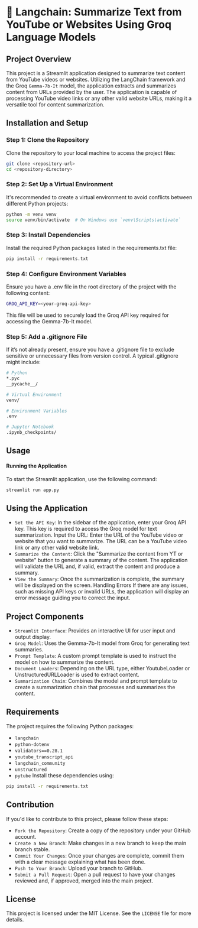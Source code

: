 # 🦜 Langchain: Summarize Text from YouTube or Websites Using Groq Language Models

## Project Overview

This project is a Streamlit application designed to summarize text content from YouTube videos or websites. Utilizing the LangChain framework and the Groq `Gemma-7b-It` model, the application extracts and summarizes content from URLs provided by the user. The application is capable of processing YouTube video links or any other valid website URLs, making it a versatile tool for content summarization.

## Installation and Setup

### Step 1: Clone the Repository
Clone the repository to your local machine to access the project files:

```bash
git clone <repository-url>
cd <repository-directory>
```

### Step 2: Set Up a Virtual Environment
It's recommended to create a virtual environment to avoid conflicts between different Python projects:

``` bash
python -m venv venv
source venv/bin/activate  # On Windows use `venv\Scripts\activate`
```
### Step 3: Install Dependencies
Install the required Python packages listed in the requirements.txt file:

```bash
pip install -r requirements.txt
```

### Step 4: Configure Environment Variables
Ensure you have a .env file in the root directory of the project with the following content:
```bash 
GROQ_API_KEY=<your-groq-api-key>
```

This file will be used to securely load the Groq API key required for accessing the Gemma-7b-It model.

### Step 5: Add a .gitignore File
If it’s not already present, ensure you have a .gitignore file to exclude sensitive or unnecessary files from version control. A typical .gitignore might include:

```bash 
# Python
*.pyc
__pycache__/

# Virtual Environment
venv/

# Environment Variables
.env

# Jupyter Notebook
.ipynb_checkpoints/
```

## Usage
#### Running the Application
To start the Streamlit application, use the following command:

```bash
streamlit run app.py
```

## Using the Application

- `Set the API Key`: In the sidebar of the application, enter your Groq API key. This key is required to access the Groq model for text summarization.
Input the URL: Enter the URL of the YouTube video or website that you want to summarize. The URL can be a YouTube video link or any other valid website link.
- `Summarize the Content`: Click the "Summarize the content from YT or website" button to generate a summary of the content. The application will validate the URL and, if valid, extract the content and produce a summary.
- `View the Summary`: Once the summarization is complete, the summary will be displayed on the screen.
Handling Errors
If there are any issues, such as missing API keys or invalid URLs, the application will display an error message guiding you to correct the input.

## Project Components
- `Streamlit Interface`: Provides an interactive UI for user input and output display.
- `Groq Model`: Uses the Gemma-7b-It model from Groq for generating text summaries.
- `Prompt Template`: A custom prompt template is used to instruct the model on how to summarize the content.
- `Document Loaders`: Depending on the URL type, either YoutubeLoader or UnstructuredURLLoader is used to extract content.
- `Summarization Chain`: Combines the model and prompt template to create a summarization chain that processes and summarizes the content.

## Requirements
The project requires the following Python packages:

- `langchain`
- `python-dotenv`
- `validators==0.28.1`
- `youtube_transcript_api`
- `langchain_community`
- `unstructured`
- `pytube`
Install these dependencies using:

```bash
pip install -r requirements.txt
```

## Contribution
If you'd like to contribute to this project, please follow these steps:

- `Fork the Repository`: Create a copy of the repository under your GitHub account.
- `Create a New Branch`: Make changes in a new branch to keep the main branch stable.
- `Commit Your Changes`: Once your changes are complete, commit them with a clear message explaining what has been done.
- `Push to Your Branch`: Upload your branch to GitHub.
- `Submit a Pull Request`: Open a pull request to have your changes reviewed and, if approved, merged into the main project.

## License
This project is licensed under the MIT License. See the `LICENSE` file for more details.

